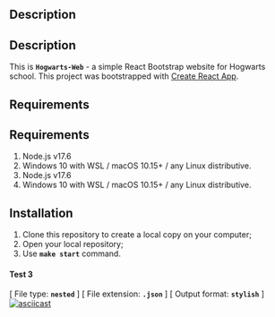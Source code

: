 ## Description
## Description

This is **`Hogwarts-Web`** - a simple React Bootstrap website for Hogwarts school.
This project was bootstrapped with [Create React App](https://github.com/facebook/create-react-app).

## Requirements
## Requirements

1. Node.js v17.6
2. Windows 10 with WSL / macOS 10.15+ / any Linux distributive.
1. Node.js v17.6
2. Windows 10 with WSL / macOS 10.15+ / any Linux distributive.

## Installation

1. Clone this repository to create a local copy on your computer;  
2. Open your local repository;  
3. Use **`make start`** command.

#### Test 3

[ File type: **`nested`** ] [ File extension: **`.json`** ] [ Output format: **`stylish`** ]
[![asciicast](https://asciinema.org/a/581098.svg)](https://asciinema.org/a/581098)
